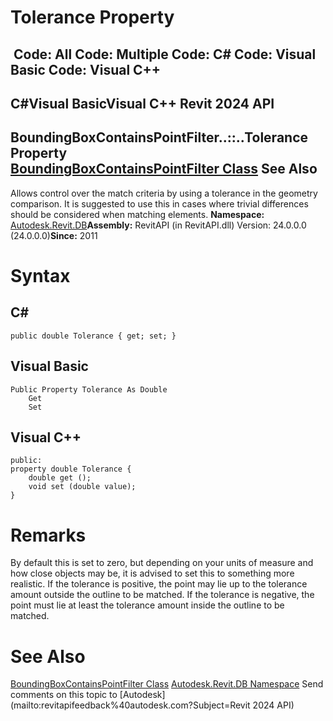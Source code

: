 # Tolerance Property

﻿
 Code: All Code: Multiple Code: C# Code: Visual Basic Code: Visual C++   
---  
C#Visual BasicVisual C++
Revit 2024 API  
---  
BoundingBoxContainsPointFilter..::..Tolerance Property   
[BoundingBoxContainsPointFilter Class](a5ea9f5a-ddba-9db7-eaa0-2b37098f0142.md "BoundingBoxContainsPointFilter Class") See Also  
---  
Allows control over the match criteria by using a tolerance in the geometry comparison. It is suggested to use this in cases where trivial differences should be considered when matching elements. 
**Namespace:** [Autodesk.Revit.DB](87546ba7-461b-c646-cbb1-2cb8f5bff8b2.md "Autodesk.Revit.DB Namespace")**Assembly:** RevitAPI (in RevitAPI.dll) Version: 24.0.0.0 (24.0.0.0)**Since:** 2011 
# Syntax
C#  
---  
```text
public double Tolerance { get; set; }
```
  
Visual Basic  
---  
```text
Public Property Tolerance As Double
	Get
	Set
```
  
Visual C++  
---  
```text
public:
property double Tolerance {
	double get ();
	void set (double value);
}
```
  
# Remarks
By default this is set to zero, but depending on your units of measure and how close objects may be, it is advised to set this to something more realistic. If the tolerance is positive, the point may lie up to the tolerance amount outside the outline to be matched. If the tolerance is negative, the point must lie at least the tolerance amount inside the outline to be matched. 
# See Also
[BoundingBoxContainsPointFilter Class](a5ea9f5a-ddba-9db7-eaa0-2b37098f0142.md "BoundingBoxContainsPointFilter Class")
[Autodesk.Revit.DB Namespace](87546ba7-461b-c646-cbb1-2cb8f5bff8b2.md "Autodesk.Revit.DB Namespace")
Send comments on this topic to [Autodesk](mailto:revitapifeedback%40autodesk.com?Subject=Revit 2024 API)